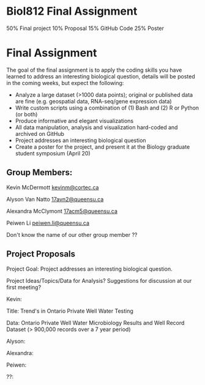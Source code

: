 # Biol812 Final Assignment

50% Final project
10% Proposal
15% GitHub Code
25% Poster

# Final Assignment
The goal of the final assignment is to apply the coding skills you have learned to address an interesting biological question, details will be posted in the coming weeks, but expect the following:

* Analyze a large dataset (>1000 data points); original or published data are fine (e.g. geospatial data, RNA-seq/gene expression data)
* Write custom scripts using a combination of (1) Bash and (2) R or Python (or both)
* Produce informative and elegant visualizations
* All data manipulation, analysis and visualization hard-coded and archived on GitHub
* Project addresses an interesting biological question
* Create a poster for the project, and present it at the Biology graduate student symposium (April 20)


## Group Members:
Kevin McDermott  <kevinm@cortec.ca>

Alyson Van Natto <17avn2@queensu.ca>

Alexandra McClymont <17acm5@queensu.ca>

Peiwen Li <peiwen.li@queensu.ca>

Don't know the name of our other group member ??

## Project Proposals

Project Goal: Project addresses an interesting biological question.

Project Ideas/Topics/Data for Analysis?  Suggestions for discussion at our first meeting?

Kevin: 

Title: Trend's in Ontario Private Well Water Testing 

Data: Ontario Private Well Water Microbiology Results and Well Record Dataset (> 900,000 records over a 7 year period)
       
Alyson: 


Alexandra:


Peiwen:


??:

